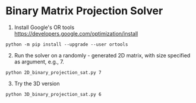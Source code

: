 # Binary Matrix Projection Solver

1. Install Google's OR tools 
https://developers.google.com/optimization/install

```python -m pip install --upgrade --user ortools```

2. Run the solver on a randomly - generated 2D matrix, with size specified as argument, e.g., 7.

```python 2D_binary_projection_sat.py 7```

3. Try the 3D version

```python 3D_binary_projection_sat.py 6```


